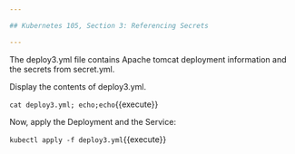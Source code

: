 ```yaml
---

## Kubernetes 105, Section 3: Referencing Secrets

---
```



The deploy3.yml file contains Apache tomcat deployment information and the secrets from secret.yml. 

Display the contents of deploy3.yml.

`cat deploy3.yml; echo;echo`{{execute}}


Now, apply the Deployment and the Service:

`kubectl apply -f deploy3.yml`{{execute}}
